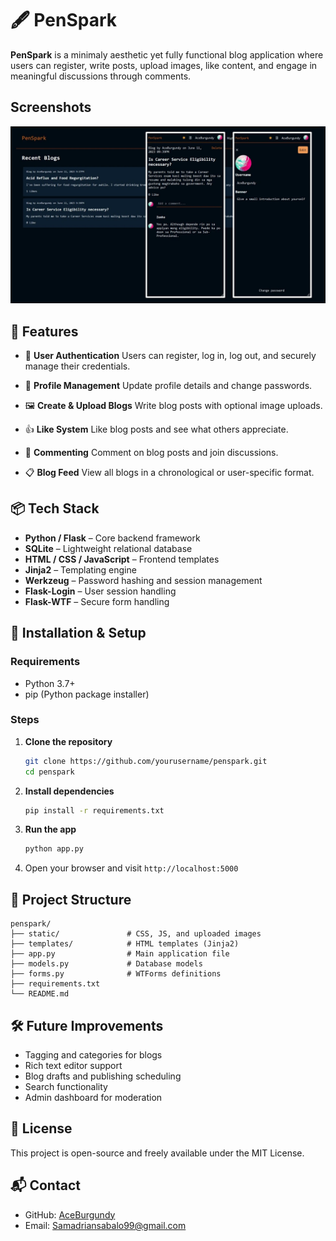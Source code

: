 # 🖋️ PenSpark

**PenSpark** is a minimaly aesthetic yet fully functional blog application where users can register, write posts, upload images, like content, and engage in meaningful discussions through comments.

## Screenshots

![UI](PenSpark.webp)

## 🔧 Features

* 📝 **User Authentication**
  Users can register, log in, log out, and securely manage their credentials.

* 👤 **Profile Management**
  Update profile details and change passwords.

* 🖼️ **Create & Upload Blogs**
  Write blog posts with optional image uploads.

* 👍 **Like System**
  Like blog posts and see what others appreciate.

* 💬 **Commenting**
  Comment on blog posts and join discussions.

* 📋 **Blog Feed**
  View all blogs in a chronological or user-specific format.

## 📦 Tech Stack

* **Python / Flask** – Core backend framework
* **SQLite** – Lightweight relational database
* **HTML / CSS / JavaScript** – Frontend templates
* **Jinja2** – Templating engine
* **Werkzeug** – Password hashing and session management
* **Flask-Login** – User session handling
* **Flask-WTF** – Secure form handling

## 🚀 Installation & Setup

### Requirements

* Python 3.7+
* pip (Python package installer)

### Steps

1. **Clone the repository**

   ```bash
   git clone https://github.com/yourusername/penspark.git
   cd penspark
   ```

2. **Install dependencies**

   ```bash
   pip install -r requirements.txt
   ```

3. **Run the app**

   ```bash
   python app.py
   ```

4. Open your browser and visit `http://localhost:5000`

## 📁 Project Structure

```
penspark/
├── static/               # CSS, JS, and uploaded images
├── templates/            # HTML templates (Jinja2)
├── app.py                # Main application file
├── models.py             # Database models
├── forms.py              # WTForms definitions
├── requirements.txt
└── README.md
```

## 🛠️ Future Improvements

* Tagging and categories for blogs
* Rich text editor support
* Blog drafts and publishing scheduling
* Search functionality
* Admin dashboard for moderation

## 📝 License

This project is open-source and freely available under the MIT License.

## 📬 Contact

* GitHub: [AceBurgundy](https://github.com/AceBurgundy)
* Email: [Samadriansabalo99@gmail.com](mailto:Samadriansabalo99@gmail.com)
